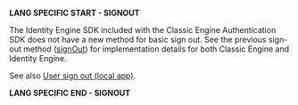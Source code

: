 **LANG SPECIFIC START - SIGNOUT**

The Identity Engine SDK included with the Classic Engine Authentication SDK does not have a new method for basic sign out. See the previous sign-out method ([signOut](https://github.com/okta/okta-auth-js/tree/2bae66c5f56998d7b71b8f04fe1474d6eae85868#signout)) for implementation details for both Classic Engine and Identity Engine.

See also [User sign out (local app)](/docs/guides/oie-embedded-sdk-use-case-basic-sign-out/nodejs/main/).

**LANG SPECIFIC END - SIGNOUT**
